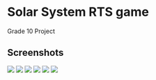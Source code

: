# Solar System RTS game

Grade 10 Project

## Screenshots

<div>
    <image src="screenshots/04.png">
    <image src="screenshots/05.png">
    <image src="screenshots/01.png">
    <image src="screenshots/02.png">
    <image src="screenshots/03.png">
    <image src="screenshots/00.png">
</div>
